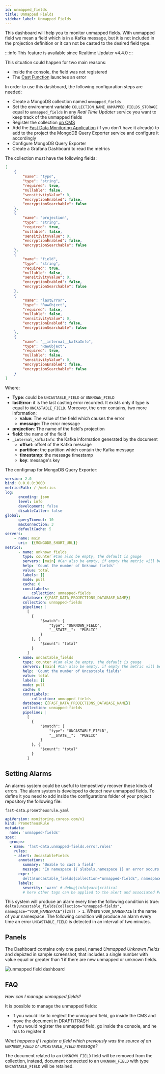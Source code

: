 ```yaml
---
id: unmapped_fields
title: Unmapped Fields
sidebar_label: Unmapped Fields
---
```


This dashboard will help you to monitor unmapped fields. With unmapped field we mean a field which is in a Kafka message, but it is not included in the projection definition or it can not be casted to the desired field type.

:::info
This feature is available since Realtime Updater v4.4.0
:::

This situation could happen for two main reasons:

- Inside the console, the field was not registered
- The [Cast Function](/fast_data/the_basics.md#cast-function) launches an error

In order to use this dashboard, the following configuration steps are needed:

- Create a MongoDB collection named `unmapped_fields`
- Set the environment variable `COLLECTION_NAME_UNMAPPED_FIELDS_STORAGE` equal to `unmapped_fields` in any _Real Time Updater_ service you want to keep track of the unmapped fields
- Register the collection [on CMS](/microfrontend-composer/previous-tools/cms/config_cms.md)
- Add the [Fast Data Monitoring Application](/fast_data/monitoring/overview.md#fast-data-monitoring-application) (if you don't have it already) to add to the project the MongoDB Query Exporter service and configure it accordingly
- Configure MongoDB Query Exporter
- Create a Grafana Dashboard to read the metrics

The collection must have the following fields:

```json
[
    {
        "name": "type",
        "type": "string",
        "required": true,
        "nullable": false,
        "sensitivityValue": 0,
        "encryptionEnabled": false,
        "encryptionSearchable": false
    },
    {
        "name": "projection",
        "type": "string",
        "required": true,
        "nullable": false,
        "sensitivityValue": 0,
        "encryptionEnabled": false,
        "encryptionSearchable": false
    },
    {
        "name": "field",
        "type": "string",
        "required": true,
        "nullable": false,
        "sensitivityValue": 0,
        "encryptionEnabled": false,
        "encryptionSearchable": false
    },
    {
        "name": "lastError",
        "type": "RawObject",
        "required": false,
        "nullable": false,
        "sensitivityValue": 0,
        "encryptionEnabled": false,
        "encryptionSearchable": false
    },
    {
        "name": "__internal__kafkaInfo",
        "type": "RawObject",
        "required": true,
        "nullable": false,
        "sensitivityValue": 0,
        "encryptionEnabled": false,
        "encryptionSearchable": false
    }
]
```

Where:

- **Type**: could be `UNCASTABLE_FIELD` or `UNKNOWN_FIELD`
- **lastError**: it is the last casting error recorded. It exists only if type is equal to `UNCASTABLE_FIELD`. Moreover, the error contains, two more information:
  - **value**: The value of the field which causes the error
  - **message**: The error message
- **projection**: The name of the field's projection
- **field**: the name of the field
- `_internal_kafkaInfo`: the Kafka information generated by the document
  - **offset**: offset of the Kafka message
  - **partition**: the partition which contain the Kafka message
  - **timestamp**: the message timestamp
  - **key**: message's key

The configmap for MongoDB Query Exporter:

```yml
version: 2.0
bind: 0.0.0.0:3000
metricsPath: /-/metrics
log:
      encoding: json
      level: info
      development: false
      disableCaller: false
global:
      queryTimeout: 10
      maxConnection: 3
      defaultCache: 5
servers:
    - name: main
      uri:  {{MONGODB_SHORT_URL}}
metrics:
      - name: unknown_fields
        type: counter #Can also be empty, the default is gauge
        servers: [main] #Can also be empty, if empty the metric will be used for every server defined
        help: 'Count the number of Unknown fields'
        value: total
        labels: []
        mode: pull
        cache: 0
        constLabels:
            collection: unmapped-fields
        database: {{FAST_DATA_PROJECTIONS_DATABASE_NAME}}
        collection: unmapped-fields
        pipeline: |
          [
            {
                "$match": {
                    "type": "UNKNOWN_FIELD",
                    "__STATE__":  "PUBLIC"
                }
            }, {
                "$count": "total"
            }
          ]
      - name: uncastable_fields
        type: counter #Can also be empty, the default is gauge
        servers: [main] #Can also be empty, if empty the metric will be used for every server defined
        help: 'Count the number of Uncastable fields'
        value: total
        labels: []
        mode: pull
        cache: 0
        constLabels:
            collection: unmapped-fields
        database: {{FAST_DATA_PROJECTIONS_DATABASE_NAME}}
        collection: unmapped-fields
        pipeline: |
          [
            {
                "$match": {
                    "type": "UNCASTABLE_FIELD",
                    "__STATE__":  "PUBLIC"
                }
            }, {
                "$count": "total"
            }
          ]
```

## Setting Alarms

An alarms system could be useful to tempestively recover these kinds of errors. The alarm system is developed to detect new unmapped fields.
To define it you need to add inside the configurations folder of your project repository the following file:

`fast-data.prometheusrule.yaml`

```yaml
apiVersion: monitoring.coreos.com/v1
kind: PrometheusRule
metadata:
  name: 'unmapped-fields'
spec:
  groups:
  - name: 'fast-data.unmapped-fields.error.rules'
    rules:
    - alert: UncastableFields
      annotations:
        summary: 'Unable to cast a field'
        message: 'In namespace {{ $labels.namespace }} an error occurs while performing a cast'
      expr: '
        delta(uncastable_fields{collection="unmapped-fields", namespace="YOUR_NAMESPACE"}[2m]) > 1'
      labels:
        severity: 'warn' # debug|info|warn|critical
        # here other tags can be applied to the alert and associated Prometheus ALERTS metric
```

This system will produce an alarm every time the following condition is true: `delta(uncastable_fields{collection="unmapped-fields", namespace="YOUR_NAMESPACE"}[2m]) > 1`. Where `YOUR_NAMESPACE` is the name of your namespace.
The following condition will produce an alarm every time an error `UNCASTABLE_FIELD` is detected in an interval of two minutes.

## Panels

The Dashboard contains only one panel, named _Unmapped Unknown Fields_ and depicted in sample screenshot, that includes a single number with value equal or greater than **1** if there are new unmapped or unknown fields.

![unmapped field dashboard](../../img/dashboards/unmapped_dashboard.png)

## FAQ

*How can I manage unmapped fields?*

It is possible to manage the unmapped fields:

- If you would like to neglect the unmapped field, go inside the CMS and move the document in DRAFT/TRASH
- If you would register the unmapped field, go inside the console, and he has to register it

*What happens if I register a field which previously was the source of an `UNKNOWN_FIELD` or `UNCASTABLE_FIELD` message?*

The document related to an `UNKNOWN_FIELD` field will be removed from the collection, instead, document connected to an `UNKNOWN_FIELD` with type `UNCASTABLE_FIELD` will be retained.
